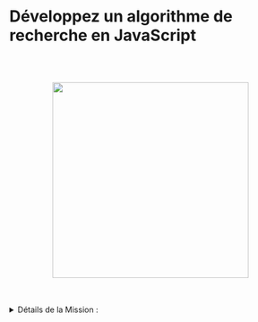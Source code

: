 # Développez un algorithme de recherche en JavaScript

<br /><br />

<p align="center">
  <img width="350" src="https://user.oc-static.com/upload/2020/08/14/15973932905401_logo%20%281%29.png">
</p>
<br /><br />

<details>
<summary>Détails de la Mission :</summary>

Vous êtes freelance et vous venez d’être missionné par l’entreprise “Les petits plats” en temps que Développeur Front-end pour une mission de 3 mois.

Après avoir édité des livres de cuisine pendant plusieurs années, l’entreprise a décidé de se lancer dans un nouveau projet : réaliser son propre site de recettes de cuisine à l’instar de Marmiton ou 750g.

Sandra, cheffe de projet, est en charge de la digitalisation de l'entreprise avec la création de ce site web. Pour l’instant, elle travaille uniquement avec des freelances comme vous, avant de créer une équipe en interne pour gérer ce projet. Afin de s’assurer que vous avez tout ce qu’il vous faut à disposition, elle vous envoie un mail :

> **De** : Sandra
>
> **À** : Moi
>
> **Objet** : Détails algo de recherche
>
> Bonjour,
>
> Je suis ravie de t’avoir dans l’équipe pour cette nouvelle étape du projet.
>
> Comme tu le sais, les sites offrant des recettes de cuisine sont nombreux et l’équipe a pensé que l’un des éléments qui peuvent faire la différence sur notre site est la fluidité du moteur de recherche. L’équipe Back-end n’étant pas encore formée, nous disposons uniquement d’un [fichier JavaScript contenant un tableau JSON de 50 recettes](https://github.com/OpenClassrooms-Student-Center/P11-front-end-search-engine).
>
> Ta première mission sera donc d’implémenter la fonctionnalité de recherche. Tu trouveras ici [la description du cas d’utilisation de recherche](https://s3-eu-west-1.amazonaws.com/course.oc-static.com/projects/Front-End+V2/P6+Algorithms/Cas+d%E2%80%99utilisation+%2303+Filtrer+les+recettes+dans+l%E2%80%99interface+utilisateur.pdf). C’est ce document qui te servira de référence pour tout le développement de cette fonctionnalité. En plus de ça, voici [la maquette de la page sur Figma](https://www.figma.com/file/xqeE1ZKlHUWi2Efo8r73NK), assure-toi de bien respecter le design à la lettre.
>
> Ce que l’on veut avant tout c’est quelque chose de performant car nos utilisateurs veulent une recherche rapide, presque instantanée ! Ton travail sera transmis au Back-end dans un second temps pour être adapté par leurs soins. C’est pourquoi il faudra que tu leur transmettes un document expliquant bien ton travail. Je te laisse voir comment procéder en détail directement avec Jean-Baptiste.
>
> Sandra

En fin de matinée, vous recevez une notification Slack de Jean-Baptiste, votre Lead Developer :

Salut ! Comme tu as pu le voir, la recherche est une fonctionnalité très importante pour l’équipe et on compte sur toi pour la développer d’une manière optimale.

**JB**

> Dans notre équipe, pour tout algorithme important qu’on développe, on a pour habitude d’en faire deux implémentations différentes pour pouvoir comparer leurs performances et choisir la meilleure. Il faudra donc que tu fasses de même ! Pour ça il faudra que tu crées un document de comparaison qu’on appelle “fiche d’investigation de fonctionnalité”. Nous avons récemment fait ça pour la fonctionnalité ["connexion / inscription" dont voici le résultat](https://s3-eu-west-1.amazonaws.com/course.oc-static.com/projects/Front-End+V2/P6+Algorithms/Fiche+d%E2%80%99investigation+fonctionnalite%CC%81.pdf). Donc réutilise directement le même modèle de document.

**Vous**

> Très bien merci. Du coup, tu me conseilles de procéder comment ?

**JB**

> Alors ce que je te conseille c’est de commencer par implémenter ton interface comme ça tu es débarrassé. Comme pour le reste du site, tu peux utiliser Bootstrap 4 si tu veux, mais pas d'autre librairie. Veille à bien écrire du code qui passe avec succès le validateur W3C.
>
> Puis, côté algorithmes tu peux procéder en 3 étapes.
>
> D’abord, planifie les 2 versions de la fonctionnalité que tu veux tester. Puisque tu vas traiter beaucoup de tableaux, ce serait intéressant de faire une version utilisant les boucles natives (while, for...) et une version en programmation fonctionnelle avec les méthodes de l'objet array (foreach, filter, map, reduce). Pour ça, commence à remplir le document d’investigation de fonctionnalité autant que tu peux pour bien décrire les deux implémentations que tu veux comparer.
>
> Ces deux implémentations doivent se focaliser uniquement sur le champ de recherche principal.
>
> N’oublie pas de faire un schéma, ou "algorigramme", pour chacune des propositions (les deux implémentations peuvent avoir le même algorigramme) afin qu’on comprenne bien l'enchaînement des étapes de chacun des algorithmes, cela sera surtout utile à l’équipe Back-end. Tu peux te baser sur les schémas présents dans la fiche d’investigation de la fonctionnalité de Connexion/Inscription mais utilise le formatage que tu veux. Moi j'utilise [draw.io](https://app.diagrams.net/) pour faire mes schémas, c'est très pratique et gratuit.

**Vous**

> Ok et ensuite je les implémente ?

**JB**

> Exactement, deuxième étape : tu les implémentes tous les deux. Pour ça, utilise 2 branches différentes sur Git afin qu’on conserve bien le code séparé pour chacun. Pour ton implémentation, toutes les infos techniques sont sur le document du cas d’utilisation que t’a envoyé Sandra. Pour les recherches par tag, tu pourras utiliser une seule et même version de la recherche pour les 2 branches.

**Vous**

> Et comment je choisis la meilleure version du code du coup ?

**JB**

> a c’est ta troisième et dernière étape. Pour choisir le meilleur algorithme, il faut que tu testes leur performance. Pour ça, tu peux utiliser l’outil de comparaison de performance que tu veux, personnellement j’utilise [Jsben.ch](https://jsben.ch/) pour ce genre d’analyse. Il te donnera le nombre d’opérations par seconde réalisées par chaque script et te permet donc de voir en un clin d’œil quel script est le plus performant. Tu peux tester uniquement la recherche principale (pas besoin d’utiliser les filtres). Ajoute ensuite les résultats à la fiche d’investigation de fonctionnalité que tu auras rédigée. N’oublie pas de terminer le document par la recommandation d’algorithme à garder suite à ton analyse et tes tests.

**Vous**

> Parfait, merci pour tes conseils JB. Je me lance !

Ça y est, vous avez toutes les informations nécessaires pour démarrer votre travail. C’est parti !

</details>
